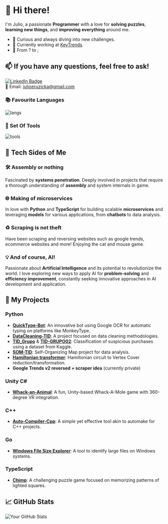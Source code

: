 # 👋 Hi there!

I'm Julio, a passionate **Programmer** with a love for **solving puzzles**, **learning new things**, and **improving everything** around me.

- 🌟 Curious and always diving into new challenges.
- 💼 Currently working at [KeyTrends](https://keytrends.ai/es/).
- 🫶 From ? to ;
  
## 📫 If you have any questions, feel free to ask!
[![LinkedIn Badge](https://img.shields.io/badge/-LinkedIn-0077B5?style=flat&logo=LinkedIn&logoColor=white)](https://www.linkedin.com/in/julio-emanuel-ruzicka-ruzicka-31a127229/)\
📧 Email: julioeruzicka@gmail.com

### 📚 Favourite Languages
![langs](https://skillicons.dev/icons?i=cpp,typescript,rust,python&theme=dark)
### 🧰 Set Of Tools
![tools](https://skillicons.dev/icons?i=react,nodejs,bun,mongo,docker,firebase,github,graphql,kubernetes,linux,lua,mysql,nestjs,postman,rabbitmq,rails,redux,tailwind&theme=dark&perline=6)

## 🤖 Tech Sides of Me
### 🛠️ Assembly or nothing 
Fascinated by **systems penetration**. Deeply involved in projects that require a thorough understanding of **assembly** and system internals in game.

### 🌐 Making of microservices
In love with **Python** and **TypeScript** for building scalable **microservices** and leveraging **models** for various applications, from **chatbots** to data analysis.

### ♻️ Scraping is not theft
Have been scraping and reversing websites such as google trends, ecommerce websites and more! Enjoying the cat and mouse game.

### 💡 And of course, AI!
Passionate about **Artificial Intelligence** and its potential to revolutionize the world. I love exploring new ways to apply AI for **problem-solving** and **efficiency improvement**, constantly seeking innovative approaches in AI development and application.

## 🚀 My Projects
### Python
- [**QuickType-Bot**](https://github.com/cracksuxer/QuickType-Bot): An innovative bot using Google OCR for automatic typing on platforms like MonkeyType.
- [**DataCleaning-TID**](https://github.com/cracksuxer/DataCleaning-TID): A project focused on data cleaning methodologies.
- [**TID_Grupo**](https://github.com/cracksuxer/TID_Grupo) & [**TID-GRUPO02**](https://github.com/cracksuxer/TID-GRUPO02): Classification of suspicious purchases using a dataset from Kaggle.
- [**SOM-TID**](https://github.com/cracksuxer/SOM-TID): Self-Organizing Map project for data analysis.
- [**Hamiltonian transformer**](https://github.com/danielmdzrgz/HamiltonianCircuit): Hamiltonian circuit to Vertex Cover reduction/transformation.
- **Google Trends v2 reversed + scraper idea** (currently private)

### Unity C#
- [**Whack-an-Animal**](https://github.com/cracksuxer/Whack-an-animal): A fun, Unity-based Whack-A-Mole game with 360-degree VR integration.

### C++
- [**Auto-Compiler-Cpp**](https://github.com/cracksuxer/Auto-compiler-cpp): A simple yet effective tool akin to automake for C++ projects.

### Go
- [**Windows File Size Explorer**](https://github.com/cracksuxer/windows-file-size-explorer): A tool to identify large files on Windows systems.

### TypeScript
- [**Chimp**](https://github.com/cracksuxer/chimp): A challenging puzzle game focused on memorizing patterns of lighted squares.

## 📈 GitHub Stats
![Your GitHub Stats](https://github-readme-stats.vercel.app/api?username=cracksuxer&show_icons=true&theme=transparent)
